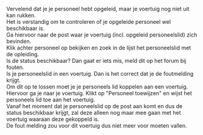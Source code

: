 Vervelend dat je je personeel hebt opgeleid, maar je voertuig nog niet uit kan rukken.<br/>
Het is verstandig om te controleren of je opgeleide personeel wel beschikbaar is.<br/>
Ga hiervoor naar de post waar je voertuig (incl. opgeleid personeelslid) zich bevinden.<br/>
Klik achter personeel op bekijken en zoek in de lijst het personeelslid met de opleiding.<br/>
Is de status beschikbaar? Dan gaat er iets mis, meld dit op het forum bij fouten.<br/>
Is je personeelslid in een voertuig. Dan is het correct dat je de foutmelding krijgt.<br/>
Om dit op te lossen moet je je personeels lid koppelen aan een voertuig.<br/>
Hiervoor ga je naar je voertuig. Klikt op "Personeel toewijzen" en wijst het personeels lid toe
aan het voertuig. <br/>
Vanaf het moment dat je personeelslid op de post aan komt en dus de status beschikbaar 
krijgt, zal deze alleen nog maar mee gaan met het voertuig waaraan deze gekoppeld is. <br/>
De fout melding zou voor dit voertuig dus niet meer voor moeten vallen.
